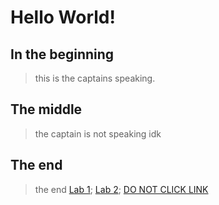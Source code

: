 # Hello World!
## In the beginning
>this is the captains speaking.
## The middle
>the captain is not speaking idk
## The end
>the end
[Lab 1]();
[Lab 2]();
[DO NOT CLICK LINK](https://www.youtube.com/watch?v=dQw4w9WgXcQ)
